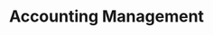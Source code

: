 ---
title: "Accounting Management"
slider_image_url: "/images/slide_02.jpg"
banner_heading: "we are here to support you"
banner_content: "You are allowed to use this template for your company websites. You are NOT allowed to re-distribute this template ZIP file on any template download website. Please contact TemplateMo for more detail."
type: "slider"
---
